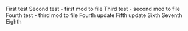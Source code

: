 First test
Second test - first mod to file
Third test - second mod to file
Fourth test - third mod to file
Fourth update
Fifth update
Sixth
Seventh
Eighth

